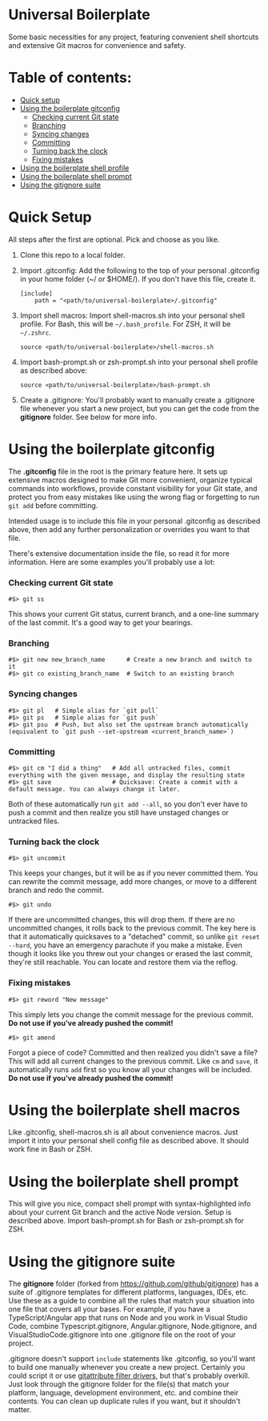 # Universal Boilerplate

Some basic necessities for any project, featuring convenient shell shortcuts and extensive Git macros for convenience and safety.

# Table of contents:

- [Quick setup](#quick-setup)
- [Using the boilerplate gitconfig](#using-the-boilerplate-gitconfig)
  - [Checking current Git state](#checking-current-git-state)
  - [Branching](#branching)
  - [Syncing changes](#syncing-changes)
  - [Committing](#committing)
  - [Turning back the clock](#turning-back-the-clock)
  - [Fixing mistakes](#fixing-mistakes)
- [Using the boilerplate shell profile](#using-the-boilerplate-shell-profile)
- [Using the boilerplate shell prompt](#using-the-boilerplate-shell-prompt)
- [Using the gitignore suite](#using-the-gitignore-suite)

# Quick Setup

All steps after the first are optional. Pick and choose as you like.

1.  Clone this repo to a local folder.
2.  Import .gitconfig: Add the following to the top of your personal .gitconfig in your home folder (~/ or $HOME/). If you don't have this file, create it.

        [include]
            path = "<path/to/universal-boilerplate>/.gitconfig"

3.  Import shell macros: Import shell-macros.sh into your personal shell profile. For Bash, this will be `~/.bash_profile`. For ZSH, it will be `~/.zshrc`.

        source <path/to/universal-boilerplate>/shell-macros.sh

4.  Import bash-prompt.sh or zsh-prompt.sh into your personal shell profile as described above:

        source <path/to/universal-boilerplate>/bash-prompt.sh

5.  Create a .gitignore: You'll probably want to manually create a .gitignore file whenever you start a new project, but you can get the code from the **gitignore** folder. See below for more info.

# Using the boilerplate gitconfig

The **.gitconfig** file in the root is the primary feature here. It sets up extensive macros designed to make Git more convenient, organize typical commands into workflows, provide constant visibility for your Git state, and protect you from easy mistakes like using the wrong flag or forgetting to run `git add` before committing.

Intended usage is to include this file in your personal .gitconfig as described above, then add any further personalization or overrides you want to that file.

There's extensive documentation inside the file, so read it for more information. Here are some examples you'll probably use a lot:

### Checking current Git state

    #$> git ss

This shows your current Git status, current branch, and a one-line summary of the last commit. It's a good way to get your bearings.

### Branching

    #$> git new new_branch_name      # Create a new branch and switch to it
    #$> git co existing_branch_name  # Switch to an existing branch

### Syncing changes

    #$> git pl   # Simple alias for `git pull`
    #$> git ps   # Simple alias for `git push`
    #$> git psu  # Push, but also set the upstream branch automatically (equivalent to `git push --set-upstream <current_branch_name>`)

### Committing

    #$> git cm "I did a thing"   # Add all untracked files, commit everything with the given message, and display the resulting state
    #$> git save                 # Quicksave: Create a commit with a default message. You can always change it later.


Both of these automatically run `git add --all`, so you don't ever have to push a commit and then realize you still have unstaged changes or untracked files.

### Turning back the clock

    #$> git uncommit

This keeps your changes, but it will be as if you never committed them. You can rewrite the commit message, add more changes, or move to a different branch and redo the commit.

    #$> git undo

If there are uncommitted changes, this will drop them. If there are no uncommitted changes, it rolls back to the previous commit. The key here is that it automatically quicksaves to a "detached" commit, so unlike `git reset --hard`, you have an emergency parachute if you make a mistake. Even though it looks like you threw out your changes or erased the last commit, they're still reachable. You can locate and restore them via the reflog.

### Fixing mistakes

    #$> git reword "New message"

This simply lets you change the commit message for the previous commit. **Do not use if you've already pushed the commit!**

    #$> git amend

Forgot a piece of code? Committed and then realized you didn't save a file? This will add all current changes to the previous commit. Like `cm` and `save`, it automatically runs `add` first so you know all your changes will be included. **Do not use if you've already pushed the commit!**

# Using the boilerplate shell macros

Like .gitconfig, shell-macros.sh is all about convenience macros. Just import it into your personal shell config file as described above. It should work fine in Bash or ZSH.

# Using the boilerplate shell prompt

This will give you nice, compact shell prompt with syntax-highlighted info about your current Git branch and the active Node version. Setup is described above. Import bash-prompt.sh for Bash or zsh-prompt.sh for ZSH.

# Using the gitignore suite

The **gitignore** folder (forked from https://github.com/github/gitignore) has a suite of .gitignore templates for different platforms, languages, IDEs, etc. Use these as a guide to combine all the rules that match your situation into one file that covers all your bases. For example, if you have a TypeScript/Angular app that runs on Node and you work in Visual Studio Code, combine Typescript.gitignore, Angular.gitignore, Node.gitignore, and VisualStudioCode.gitignore into one .gitignore file on the root of your project.

.gitignore doesn't support `include` statements like .gitconfig, so you'll want to build one manually whenever you create a new project. Certainly you could script it or use [gitattribute filter drivers](https://git-scm.com/docs/gitattributes#_filter), but that's probably overkill. Just look through the gitignore folder for the file(s) that match your platform, language, development environment, etc. and combine their contents. You can clean up duplicate rules if you want, but it shouldn't matter.
